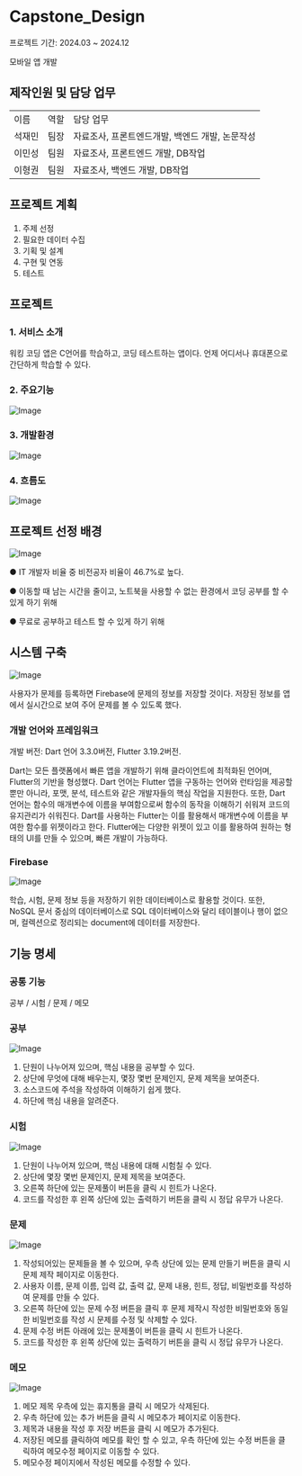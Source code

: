 # Capstone_Design
프로젝트 기간: 2024.03 ~ 2024.12

모바일 앱 개발
## 제작인원 및 담당 업무
<table>
  <tr>
    <td>이름</td>
    <td>역할</td>
    <td>담당 업무</td>
  </tr>
  <tr>
    <td>석재민</td>
    <td>팀장</td>
    <td>자료조사, 프론트엔드개발, 백엔드 개발, 논문작성</td>
  </tr>
  <tr>
    <td>이민성</td>
    <td>팀원</td>
    <td>자료조사, 프론트엔드 개발, DB작업</td>
  </tr>
  <tr>
    <td>이형권</td>
    <td>팀원</td>
    <td>자료조사, 백엔드 개발, DB작업</td>
  </tr>
</table>

## 프로젝트 계획
1. 주제 선정
2. 필요한 데이터 수집
3. 기획 및 설계
4. 구현 및 연동
5. 테스트

## 프로젝트
### 1. 서비스 소개
워킹 코딩 앱은 C언어를 학습하고, 코딩 테스트하는 앱이다. 언제 어디서나 휴대폰으로 간단하게 학습할 수 있다.

### 2. 주요기능
![Image](https://github.com/user-attachments/assets/2c22df28-37fe-40f1-957b-7482814317fe)
### 3. 개발환경
![Image](https://github.com/user-attachments/assets/aa366075-5ed0-4347-a9cd-374ae05f7c5c)
### 4. 흐름도
![Image](https://github.com/user-attachments/assets/f03da337-a357-4625-afbd-0e5ad572bb83)

## 프로젝트 선정 배경
![Image](https://github.com/user-attachments/assets/3f0bef1c-3b77-44c1-a9c7-d150133bfcb4)

● IT 개발자 비율 중 비전공자 비율이 46.7%로 높다.

● 이동할 때 남는 시간을 줄이고, 노트북을 사용할 수 없는 환경에서 코딩 공부를 할 수 있게 하기 위해

● 무료로 공부하고 테스트 할 수 있게 하기 위해

## 시스템 구축
![Image](https://github.com/user-attachments/assets/5eef71ed-9587-4db9-b21b-0e0c5acca03a)

사용자가 문제를 등록하면 Firebase에 문제의 정보를 저장할 것이다. 저장된 정보를 앱에서 실시간으로 보여 주어 문제를 볼 수 있도록 했다.

### 개발 언어와 프레임워크
개발 버전: Dart 언어 3.3.0버전, Flutter 3.19.2버전.

Dart는 모든 플랫폼에서 빠른 앱을 개발하기 위해 클라이언트에 최적화된 언어며, Flutter의 기반을 형성했다. Dart 언어는 Flutter 앱을 구동하는 언어와 런타임을 제공할 뿐만 아니라, 포맷, 분석, 테스트와 같은 개발자들의 핵심 작업을 지원한다. 또한, Dart 언어는 함수의 매개변수에 이름을 부여함으로써 함수의 동작을 이해하기 쉬워져 코드의 유지관리가 쉬워진다. Dart를 사용하는 Flutter는 이를 활용해서 매개변수에 이름을 부여한 함수를 위젯이라고 한다. Flutter에는 다양한 위젯이 있고 이를 활용하여 원하는 형태의 UI를 만들 수 있으며, 빠른 개발이 가능하다.

### Firebase
![Image](https://github.com/user-attachments/assets/a60572ad-3fe3-4a11-94b6-2c01f40d906e)

학습, 시험, 문제 정보 등을 저장하기 위한 데이터베이스로 활용할 것이다. 또한, NoSQL 문서 중심의 데이터베이스로 SQL 데이터베이스와 달리 테이블이나 행이 없으며, 컬렉션으로 정리되는 document에 데이터를 저장한다.

## 기능 명세
### 공통 기능
공부 / 시험 / 문제 / 메모

### 공부
![Image](https://github.com/user-attachments/assets/bec7e5ad-9fac-441a-8eac-226d61ba83ce)
1. 단원이 나누어져 있으며, 핵심 내용을 공부할 수 있다.
2. 상단에 무엇에 대해 배우는지, 몇장 몇번 문제인지, 문제 제목을 보여준다.
3. 소스코드에 주석을 작성하여 이해하기 쉽게 했다.
4. 하단에 핵심 내용을 알려준다.

### 시험
![Image](https://github.com/user-attachments/assets/33d8a436-3445-423f-b2e4-40712f21b9e4)
1. 단원이 나누어져 있으며, 핵심 내용에 대해 시험칠 수 있다.
2. 상단에 몇장 몇번 문제인지, 문제 제목을 보여준다.
3. 오른쪽 하단에 있는 문제풀이 버튼을 클릭 시 힌트가 나온다.
4. 코드를 작성한 후 왼쪽 상단에 있는 출력하기 버튼을 클릭 시 정답 유무가 나온다.

### 문제
![Image](https://github.com/user-attachments/assets/202d4a9c-5613-4b53-a6c7-5124c324e7fa)
1. 작성되어있는 문제들을 볼 수 있으며, 우측 상단에 있는 문제 만들기 버튼을 클릭 시 문제 제작 페이지로 이동한다.
2. 사용자 이름, 문제 이름, 입력 값, 출력 값, 문제 내용, 힌트, 정답, 비밀번호를 작성하여 문제를 만들 수 있다.
3. 오른쪽 하단에 있는 문제 수정 버튼을 클릭 후 문제 제작시 작성한 비밀번호와 동일한 비밀번호를 작성 시 문제를 수정 및 삭제할 수 있다.
4. 문제 수정 버튼 아래에 있는 문제풀이 버튼을 클릭 시 힌트가 나온다.
5. 코드를 작성한 후 왼쪽 상단에 있는 출력하기 버튼을 클릭 시 정답 유무가 나온다.

### 메모
![Image](https://github.com/user-attachments/assets/25581a81-f64a-4393-82ed-472a0e5e0c10)
1. 메모 제목 우측에 있는 휴지통을 클릭 시 메모가 삭제된다.
2. 우측 하단에 있는 추가 버튼을 클릭 시 메모추가 페이지로 이동한다.
3. 제목과 내용을 작성 후 저장 버튼을 클릭 시 메모가 추가된다.
4. 저장된 메모를 클릭하여 메모를 확인 할 수 있고, 우측 하단에 있는 수정 버튼을 클릭하여 메모수정 페이지로 이동할 수 있다.
5. 메모수정 페이지에서 작성된 메모를 수정할 수 있다.
